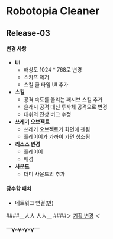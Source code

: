 # Robotopia Cleaner

Release-03
----

#### 변경 사항
* __UI__
  * 해상도 1024 * 768로 변경
  * 스카프 제거
  * 스킬 쿨 타임 UI 추가 
* __스킬__
  * 공격 속도를 올리는 패시브 스킬 추가
  * 슬래시 공격 대신 투사체 공격으로 변경
  * 대쉬의 잔상 버그 수정
* __쓰레기 오브젝트__
  * 쓰레기 오브젝트가 화면에 젠됨
  * 플레이어가 가까이 가면 청소됨
* __리소스 변경__
  * 플레이어
  * 배경
* __사운드__
  * 더미 사운드의 추가

#### 잠수함 패치
* 네트워크 연결(만)


####＿人人 人人＿
####＞ [기획 변경](https://docs.google.com/document/d/16gD7MowB0o4ZP13gcutiGXxGiiw915KenK5swTuI444) ＜
#### ￣Y^Y^Y^Y￣

